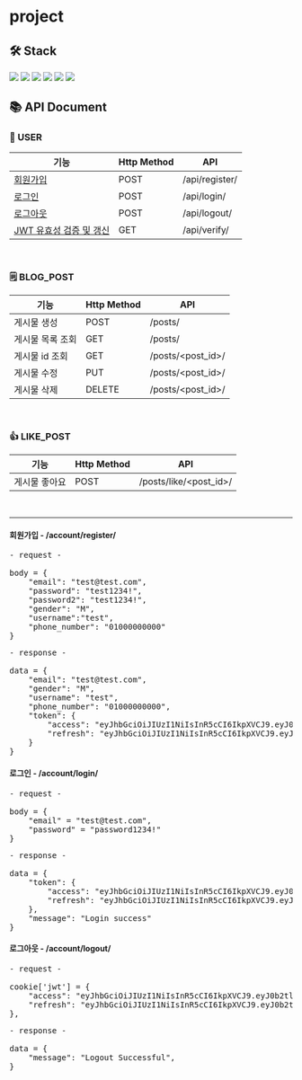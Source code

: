 # project

## 🛠 Stack
<img src="https://img.shields.io/badge/Python-blue?style=flat-square&logo=python&logoColor=white"/> <img src="https://img.shields.io/badge/Django-0C3C26?style=flat-square&logo=django&logoColor=white"/> <img src="https://img.shields.io/badge/MySQL-4479A1?style=flat-square&logo=MySQL&logoColor=white"/> <img src="https://img.shields.io/badge/DRF-red?style=flat-square&logo=django&logoColor=white"/> <img src="https://img.shields.io/badge/pytest-0A9EDC?style=flat-square&logo=pytest&logoColor=white"/> <img src="https://img.shields.io/badge/simple_jwt-black?style=flat-square&logo=JSON Web Tokens&logoColor=white"/>

## 📚 API Document
### 👤 USER
| 기능                                                                                                                                   |Http Method| API          |
|--------------------------------------------------------------------------------------------------------------------------------------|---|--------------|
| [회원가입](https://github.com/junhopark97/project/blob/447ec70c84b6d691787d9fc55c3343557541db5b/accounts/serializers.py#L19)             |POST| /api/register/ |
| [로그인](https://github.com/junhopark97/project/blob/447ec70c84b6d691787d9fc55c3343557541db5b/accounts/views.py#L17)                    |POST| /api/login/    |
| [로그아웃](https://github.com/junhopark97/project/blob/447ec70c84b6d691787d9fc55c3343557541db5b/accounts/views.py#L69)                   |POST| /api/logout/   |
| [JWT 유효성 검증 및 갱신](https://github.com/junhopark97/project/blob/447ec70c84b6d691787d9fc55c3343557541db5b/accounts/serializers.py#L100) |GET| /api/verify/   |

<br />

### 🗒 BLOG_POST
| 기능 |Http Method| API |
|-----|---|------|
| 게시물 생성 |POST| /posts/ |
| 게시물 목록 조회 |GET| /posts/ |
| 게시물 id 조회 |GET| /posts/<post_id>/ |
| 게시물 수정 |PUT| /posts/<post_id>/ |
| 게시물 삭제 |DELETE| /posts/<post_id>/ |

<br />

### 👍 LIKE_POST
| 기능 |Http Method| API |
|-----|---|------|
| 게시물 좋아요 |POST| /posts/like/<post_id>/ |


<br />

<hr/>

#### 회원가입 - /account/register/
<pre>
- request -

body = {
    "email": "test@test.com",
    "password": "test1234!",
    "password2": "test1234!",
    "gender": "M",
    "username":"test",
    "phone_number": "01000000000"
}
</pre>

<pre>
- response -

data = {
    "email": "test@test.com",
    "gender": "M",
    "username": "test",
    "phone_number": "01000000000",
    "token": {
        "access": "eyJhbGciOiJIUzI1NiIsInR5cCI6IkpXVCJ9.eyJ0b2tlbl90JpYXQiOjE2ODEzNjcxOD]5MWUyYjU5M2Y4MjYzYzZjIiwidXNlcl9pZCI6IjUiLCJlbWFpbCI6InRlc3Q0QHRlc3QuY29tIn0.obumny21TkFgUZubsZ8zIhRqXnii5lH4grwTI1zK2FY",
        "refresh": "eyJhbGciOiJIUzI1NiIsInR5cCI6IkpXVCJ9.eyJ0b2tlbl90zUUxNjM1YjE0NDI3ODI5M2RiMTFlMTBkMmIyNyIsInVzZXJfaWQiOiI1IiwiZW1haWwiOiJ0ZXN0NEB0ZXN0LmNvbSJ9.lI2b53ojDG1D4nc0jFtwkg1myYIM12UHv7H9enNh0U8"
    }
}
</pre>

#### 로그인 - /account/login/
<pre>
- request -

body = {
    "email" = "test@test.com",
    "password" = "password1234!"
}
</pre>
<pre>
- response -

data = {
    "token": {
        "access": "eyJhbGciOiJIUzI1NiIsInR5cCI6IkpXVCJ9.eyJ0b2tlbl90JpYXQiOjE2ODEzNjcxOD]5MWUyYjU5M2Y4MjYzYzZjIiwidXNlcl9pZCI6IjUiLCJlbWFpbCI6InRlc3Q0QHRlc3QuY29tIn0.obumny21TkFgUZubsZ8zIhRqXnii5lH4grwTI1zK2FY",
        "refresh": "eyJhbGciOiJIUzI1NiIsInR5cCI6IkpXVCJ9.eyJ0b2tlbl90zUUxNjM1YjE0NDI3ODI5M2RiMTFlMTBkMmIyNyIsInVzZXJfaWQiOiI1IiwiZW1haWwiOiJ0ZXN0NEB0ZXN0LmNvbSJ9.lI2b53ojDG1D4nc0jFtwkg1myYIM12UHv7H9enNh0U8"
    },
    "message": "Login success"
}
</pre>

#### 로그아웃 - /account/logout/
<pre>
- request -

cookie['jwt'] = {
    "access": "eyJhbGciOiJIUzI1NiIsInR5cCI6IkpXVCJ9.eyJ0b2tlbl90JpYXQiOjE2ODEzNjcxOD]5MWUyYjU5M2Y4MjYzYzZjIiwidXNlcl9pZCI6IjUiLCJlbWFpbCI6InRlc3Q0QHRlc3QuY29tIn0.obumny21TkFgUZubsZ8zIhRqXnii5lH4grwTI1zK2FY",
    "refresh": "eyJhbGciOiJIUzI1NiIsInR5cCI6IkpXVCJ9.eyJ0b2tlbl90zUUxNjM1YjE0NDI3ODI5M2RiMTFlMTBkMmIyNyIsInVzZXJfaWQiOiI1IiwiZW1haWwiOiJ0ZXN0NEB0ZXN0LmNvbSJ9.lI2b53ojDG1D4nc0jFtwkg1myYIM12UHv7H9enNh0U8"
},
</pre>
<pre>
- response -

data = {
    "message": "Logout Successful",
}
</pre>
